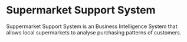 # Supermarket Support System
Suppermarket Support System is an Business Intelligence System that allows local supermarkets to analyse purchasing patterns of customers.
